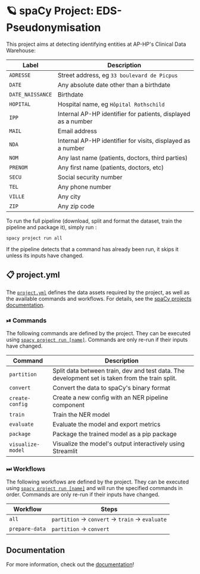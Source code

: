 <!-- SPACY PROJECT: AUTO-GENERATED DOCS START (do not remove) -->

# 🪐 spaCy Project: EDS-Pseudonymisation

This project aims at detecting identifying entities at AP-HP's Clinical Data Warehouse:

| Label            | Description                                                   |
| ---------------- | ------------------------------------------------------------- |
| `ADRESSE`        | Street address, eg `33 boulevard de Picpus`                   |
| `DATE`           | Any absolute date other than a birthdate                      |
| `DATE_NAISSANCE` | Birthdate                                                     |
| `HOPITAL`        | Hospital name, eg `Hôpital Rothschild`                        |
| `IPP`            | Internal AP-HP identifier for patients, displayed as a number |
| `MAIL`           | Email address                                                 |
| `NDA`            | Internal AP-HP identifier for visits, displayed as a number   |
| `NOM`            | Any last name (patients, doctors, third parties)              |
| `PRENOM`         | Any first name (patients, doctors, etc)                       |
| `SECU`           | Social security number                                        |
| `TEL`            | Any phone number                                              |
| `VILLE`          | Any city                                                      |
| `ZIP`            | Any zip code                                                  |

To run the full pipeline (download, split and format the dataset, train the pipeline and package it), simply run :

```shell
spacy project run all
```

If the pipeline detects that a command has already been run, it skips it unless its inputs have changed.

## 📋 project.yml

The [`project.yml`](project.yml) defines the data assets required by the
project, as well as the available commands and workflows. For details, see the
[spaCy projects documentation](https://spacy.io/usage/projects).

### ⏯ Commands

The following commands are defined by the project. They
can be executed using [`spacy project run [name]`](https://spacy.io/api/cli#project-run).
Commands are only re-run if their inputs have changed.

| Command           | Description                                                                                     |
| ----------------- | ----------------------------------------------------------------------------------------------- |
| `partition`       | Split data between train, dev and test data. The development set is taken from the train split. |
| `convert`         | Convert the data to spaCy's binary format                                                       |
| `create-config`   | Create a new config with an NER pipeline component                                              |
| `train`           | Train the NER model                                                                             |
| `evaluate`        | Evaluate the model and export metrics                                                           |
| `package`         | Package the trained model as a pip package                                                      |
| `visualize-model` | Visualize the model's output interactively using Streamlit                                      |

### ⏭ Workflows

The following workflows are defined by the project. They
can be executed using [`spacy project run [name]`](https://spacy.io/api/cli#project-run)
and will run the specified commands in order. Commands are only re-run if their
inputs have changed.

| Workflow       | Steps                                                         |
| -------------- | ------------------------------------------------------------- |
| `all`          | `partition` &rarr; `convert` &rarr; `train` &rarr; `evaluate` |
| `prepare-data` | `partition` &rarr; `convert`                                  |

<!-- SPACY PROJECT: AUTO-GENERATED DOCS END (do not remove) -->

## Documentation

For more information, check out the [documentation](https://equipedatascience-pages.eds.aphp.fr/eds-pseudonymisation/)!

